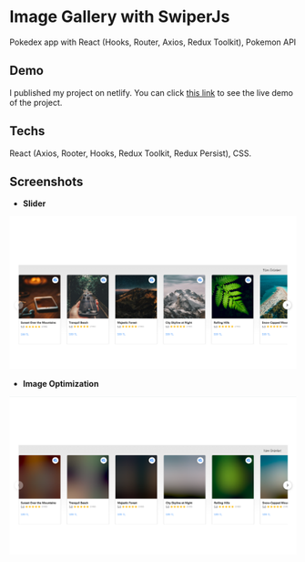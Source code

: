 # Image Gallery with SwiperJs

Pokedex app with React (Hooks, Router, Axios, Redux Toolkit), Pokemon API

## Demo

I published my project on netlify. You can click [this link](https://image-gallery-swiperjs.vercel.app/)
to see the live demo of the project.

## Techs

React (Axios, Rooter, Hooks, Redux Toolkit, Redux Persist), CSS.

## Screenshots

- **Slider**

![App Screenshot](https://github.com/ramazandogna/image-gallery-swiperjs/blob/main/src/assets/slider.png)

- **Image Optimization**

![App Screenshot](https://github.com/ramazandogna/image-gallery-swiperjs/blob/main/src/assets/image-optimization.png)
